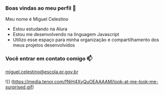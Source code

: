 ### Boas vindas ao meu perfil 💙

Meu  nome é Miguel Celestino 

- Estou estudando na Alura 
- Estou me desenvolvendo na linguagem Javascript
- Utilizo esse espaço para minha organização e compartilhamento dos meus projetos desenvolvidos

### Você entrar em contato comigo 📫

miguel.celestino@escola.pr.gov.br

![] (https://media.tenor.com/fNiH4XyQuOEAAAAM/look-at-me-look-me-surprised.gif)
